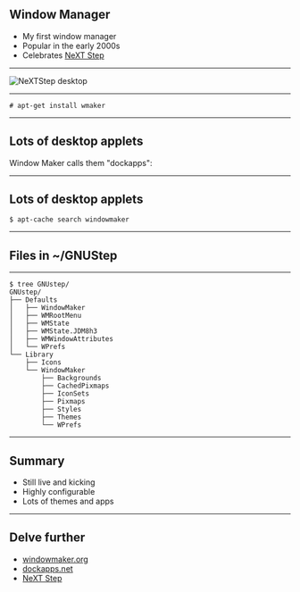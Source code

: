 
## Window Manager

- My first window manager
- Popular in the early 2000s
- Celebrates [NeXT Step]()

---

<img
  class="centered"
  src="https://upload.wikimedia.org/wikipedia/en/1/1d/NeXTSTEP_desktop.png"
  alt="NeXTStep desktop"
/>


---

```text
# apt-get install wmaker
```

---

## Lots of desktop applets

Window Maker calls them "dockapps":

---

## Lots of desktop applets

```text
$ apt-cache search windowmaker
```

---

## Files in ~/GNUStep

---

```text
$ tree GNUstep/
GNUstep/
├── Defaults
│   ├── WindowMaker
│   ├── WMRootMenu
│   ├── WMState
│   ├── WMState.JDM8h3
│   ├── WMWindowAttributes
│   └── WPrefs
└── Library
    ├── Icons
    └── WindowMaker
        ├── Backgrounds
        ├── CachedPixmaps
        ├── IconSets
        ├── Pixmaps
        ├── Styles
        ├── Themes
        └── WPrefs
```


---

## Summary

- Still live and kicking
- Highly configurable
- Lots of themes and apps

---

## Delve further

- [windowmaker.org](https://www.windowmaker.org/)
- [dockapps.net](https://www.dockapps.net/)
- [NeXT Step](https://en.wikipedia.org/wiki/NeXTSTEP)
